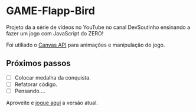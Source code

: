 # GAME-Flapp-Bird

Projeto da a série de vídeos no YouTube no canal DevSoutinho ensinando a fazer um jogo com JavaScript do ZERO!

Foi utiliado o [Canvas API](URL "[Título do link](https://developer.mozilla.org/en-US/docs/Web/API/Canvas_API)") para animações e manipulação do jogo.


## Próximos passos
- [ ] Colocar medalha da conquista.
- [ ] Refatorar código.
- [ ] Pensando....

Aproveite e [jogue aqui](https://antonio-pf.github.io/GAME-Flapp-Bird/)
 a versão atual.